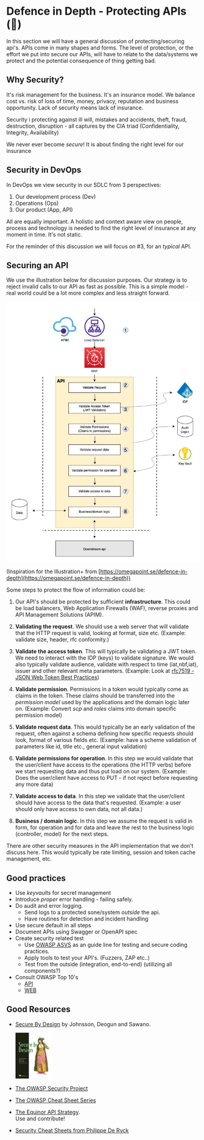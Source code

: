 # Defence in Depth - Protecting APIs (🥸)

In this section we will have a general discussion of protecting/securing api's. APIs come in many shapes and forms. The level of protection, or the effort we put into secure our APIs, will have to relate to the data/systems we protect and the potential consequence of thing getting bad. 

## Why Security?

It's risk management for the business. It's an insurance model. We balance cost vs. risk of loss of time, money, privacy, reputation and business opportunity. Lack of security means lack of insurance.

Security i protecting against ill will, mistakes and accidents, theft, fraud, destruction, disruption - all captures by the CIA triad (Confidentiality, Integrity, Availability)

We never ever become *secure*! It is about finding the right level for our insurance

## Security in DevOps

In DevOps we view security in our SDLC from 3 perspectives:
1. Our development process (Dev)
2. Operations (Ops)
3. Our product (App, API)

All are equally important. A holistic and context aware view on people, process and technology is needed to find the right level of insurance at any moment in time. It's not static.

For the reminder of this discussion we will focus on #3, for an *typical* API.

## Securing an API

We use the illustration below for discussion purposes. Our strategy is to reject invalid calls to our API as fast as possible. This is a simple model - real world could be a lot more complex and less straight forward.

![Protecting](../../docs/content/images/protecting_apis.jpg)

(Inspiration for the illustration+ from [https://omegapoint.se/defence-in-depth](https://omegapoint.se/defence-in-depth))

Some steps to protect the flow of information could be:

1. Our API's should be protected by sufficient **infrastructure**. This could be load balancers, Web Application Firewalls (WAF), reverse proxies and API Management Solutions (APIM).

2. **Validating the request**. We should use a web server that will validate that the HTTP request is valid, looking at format, size etc. (Example: validate size, header, rfc conformity.)

3. **Validate the access token**. This will typically be validating a JWT token. We need to interact with the IDP (keys) to validate signature. We would also typically validate audience, validate with respect to time (iat,nbf,iat), issuer and other relevant meta parameters. (Example: Look at [rfc7519 - JSON Web Token Best Practices](https://datatracker.ietf.org/doc/html/rfc8725))

4. **Validate permission**. Permissions in a token would typically come as claims in the token. These claims should be transferred into the *permission model* used by the applications and the domain logic later on. (Example: Convert *scp* and *roles* claims into domain specific permission model)

5. **Validate request data**. This would typically be an early validation of the request, often against a schema defining how specific requests should look, format of various fields etc. (Example: have a scheme validation of parameters like id, title etc., general input validation)

6. **Validate permissions for operation**. In this step we would validate that the user/client have access to the operations (the HTTP verbs) before we start requesting data and thus put load on our system. (Example: Does the user/client have access to PUT - if not reject before requesting any more data)

7. **Validate access to data**. In this step we validate that the user/client should have access to the data that's requested. (Example: a user should only have access to own data, not all data.)

8. **Business / domain logic**. In this step we assume the request is valid in form, for operation and for data and leave the rest to the business logic (controller, model) for the next steps. 

There are other security measures in the API implementation that we don't discuss here. This would typically be rate limiting, session and token cache management, etc.

## Good practices

* Use *keyvaults* for secret management
* Introduce *proper* error handling - failing safely.
* Do audit and error logging.
  * Send logs to a protected sone/system *outside* the api. 
  * Have routines for detection and incident handling
* Use secure default in all steps
* Document APIs using Swagger or OpenAPI spec
* Create security related test
  * Use [OWASP ASVS](https://owasp.org/www-project-application-security-verification-standard/) as an guide line for testing and secure coding practices.
  * Apply tools to test your API's. (Fuzzers, ZAP etc..)
  * Test from the outside (integration, end-to-end) (utilizing all components?)
* Consult OWASP Top 10's
  * [API](https://owasp.org/www-project-api-security/)
  * [WEB](https://owasp.org/Top10/)

## Good Resources

* [Secure By Design](https://www.manning.com/books/secure-by-design) by Johnsson, Deogun and Sawano.
  
   <img src="../../docs/content/images/secure-by-design-manning.jpg" width="20%">

* [The OWASP Security Project](https://owasp.org/www-project-api-security/)
* [The OWASP Cheat Sheet Series](https://owasp.org/www-project-cheat-sheets/)
* [The Equinor API Strategy](https://github.com/equinor/api-strategy). </br> Use and contribute!
* [Security Cheat Sheets from Philippe De Ryck](https://pragmaticwebsecurity.com/cheatsheets.html)
